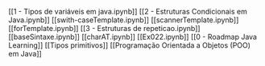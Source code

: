 [[1 - Tipos de variáveis em java.ipynb]]
[[2 - Estruturas Condicionais em Java.ipynb]]
[[swith-caseTemplate.ipynb]]
[[scannerTemplate.ipynb]]
[[forTemplate.ipynb]]
[[3 - Estruturas de repeticao.ipynb]]
[[baseSintaxe.ipynb]]
[[charAT.ipynb]]
[[Ex022.ipynb]]
[[0 - Roadmap Java Learning]]
[[Tipos primitivos]]
[[Programação Orientada a Objetos (POO) em Java]]
